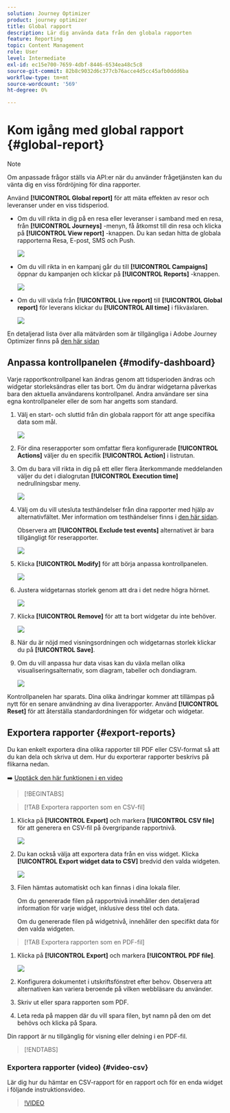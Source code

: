 ```yaml
---
solution: Journey Optimizer
product: journey optimizer
title: Global rapport
description: Lär dig använda data från den globala rapporten
feature: Reporting
topic: Content Management
role: User
level: Intermediate
exl-id: ec15e700-7659-4dbf-8446-6534ea48c5c8
source-git-commit: 82b8c9032d6c377cb76acce4d5cc45afb0ddd6ba
workflow-type: tm+mt
source-wordcount: '569'
ht-degree: 0%

---
```


# Kom igång med global rapport {#global-report}

>[!NOTE]
>
> Om anpassade frågor ställs via API:er när du använder frågetjänsten kan du vänta dig en viss fördröjning för dina rapporter.

Använd **[!UICONTROL Global report]** för att mäta effekten av resor och leveranser under en viss tidsperiod.

* Om du vill rikta in dig på en resa eller leveranser i samband med en resa, från **[!UICONTROL Journeys]** -menyn, få åtkomst till din resa och klicka på **[!UICONTROL View report]** -knappen. Du kan sedan hitta de globala rapporterna Resa, E-post, SMS och Push.

  ![](assets/report_journey.png)

* Om du vill rikta in en kampanj går du till **[!UICONTROL Campaigns]** öppnar du kampanjen och klickar på **[!UICONTROL Reports]** -knappen.

  ![](assets/report_campaign.png)

* Om du vill växla från **[!UICONTROL Live report]** till **[!UICONTROL Global report]** för leverans klickar du **[!UICONTROL All time]** i flikväxlaren.

  ![](assets/report_5.png)

En detaljerad lista över alla mätvärden som är tillgängliga i Adobe Journey Optimizer finns på [den här sidan](#list-of-components-global)

## Anpassa kontrollpanelen {#modify-dashboard}

Varje rapportkontrollpanel kan ändras genom att tidsperioden ändras och widgetar storleksändras eller tas bort. Om du ändrar widgetarna påverkas bara den aktuella användarens kontrollpanel. Andra användare ser sina egna kontrollpaneler eller de som har angetts som standard.

1. Välj en start- och sluttid från din globala rapport för att ange specifika data som mål.

   ![](assets/report_modify_1.png)

1. För dina reserapporter som omfattar flera konfigurerade **[!UICONTROL Actions]** väljer du en specifik **[!UICONTROL Action]** i listrutan.

1. Om du bara vill rikta in dig på ett eller flera återkommande meddelanden väljer du det i dialogrutan **[!UICONTROL Execution time]** nedrullningsbar meny.

   ![](assets/report_modify_12.png)

1. Välj om du vill utesluta testhändelser från dina rapporter med hjälp av alternativfältet. Mer information om testhändelser finns i [den här sidan](../building-journeys/testing-the-journey.md).

   Observera att **[!UICONTROL Exclude test events]** alternativet är bara tillgängligt för reserapporter.

   ![](assets/report_modify_2.png)

1. Klicka **[!UICONTROL Modify]** för att börja anpassa kontrollpanelen.

   ![](assets/report_modify_3.png)

1. Justera widgetarnas storlek genom att dra i det nedre högra hörnet.

   ![](assets/report_modify_4.png)

1. Klicka **[!UICONTROL Remove]** för att ta bort widgetar du inte behöver.

   ![](assets/report_modify_5.png)

1. När du är nöjd med visningsordningen och widgetarnas storlek klickar du på **[!UICONTROL Save]**.

1. Om du vill anpassa hur data visas kan du växla mellan olika visualiseringsalternativ, som diagram, tabeller och dondiagram.

   ![](assets/report_modify_10.png)

Kontrollpanelen har sparats. Dina olika ändringar kommer att tillämpas på nytt för en senare användning av dina liverapporter. Använd **[!UICONTROL Reset]** för att återställa standardordningen för widgetar och widgetar.

## Exportera rapporter {#export-reports}

Du kan enkelt exportera dina olika rapporter till PDF eller CSV-format så att du kan dela och skriva ut dem. Hur du exporterar rapporter beskrivs på flikarna nedan.

➡️ [Upptäck den här funktionen i en video](#video-csv)


>[!BEGINTABS]

>[!TAB Exportera rapporten som en CSV-fil]

1. Klicka på **[!UICONTROL Export]** och markera **[!UICONTROL CSV file]** för att generera en CSV-fil på övergripande rapportnivå.

   ![](assets/export_1.png)

1. Du kan också välja att exportera data från en viss widget. Klicka **[!UICONTROL Export widget data to CSV]** bredvid den valda widgeten.

   ![](assets/export_3.png)

1. Filen hämtas automatiskt och kan finnas i dina lokala filer.

   Om du genererade filen på rapportnivå innehåller den detaljerad information för varje widget, inklusive dess titel och data.

   Om du genererade filen på widgetnivå, innehåller den specifikt data för den valda widgeten.

>[!TAB Exportera rapporten som en PDF-fil]

1. Klicka på **[!UICONTROL Export]** och markera **[!UICONTROL PDF file]**.

   ![](assets/export_2.png)

1. Konfigurera dokumentet i utskriftsfönstret efter behov. Observera att alternativen kan variera beroende på vilken webbläsare du använder.

1. Skriv ut eller spara rapporten som PDF.

1. Leta reda på mappen där du vill spara filen, byt namn på den om det behövs och klicka på Spara.

Din rapport är nu tillgänglig för visning eller delning i en PDF-fil.



>[!ENDTABS]


### Exportera rapporter (video) {#video-csv}

Lär dig hur du hämtar en CSV-rapport för en rapport och för en enda widget i följande instruktionsvideo.

>[!VIDEO](https://video.tv.adobe.com/v/3424603?quality=12)

